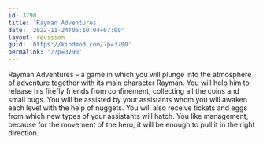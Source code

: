 ```yaml
---
id: 3790
title: 'Rayman Adventures'
date: '2022-11-24T06:10:04+07:00'
layout: revision
guid: 'https://kindmod.com/?p=3790'
permalink: '/?p=3790'
---
```


Rayman Adventures – a game in which you will plunge into the atmosphere of adventure together with its main character Rayman. You will help him to release his firefly friends from confinement, collecting all the coins and small bugs. You will be assisted by your assistants whom you will awaken each level with the help of nuggets. You will also receive tickets and eggs from which new types of your assistants will hatch. You like management, because for the movement of the hero, it will be enough to pull it in the right direction.